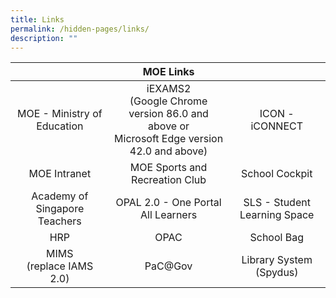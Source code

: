 ```yaml
---
title: Links
permalink: /hidden-pages/links/
description: ""
---
```

|          |             MOE Links       |                              |
|:---------------:|:-----------:|:------------:|
|  MOE - Ministry of Education  | iEXAMS2<br>(Google Chrome version 86.0 and above or<br>Microsoft Edge version 42.0 and above) |        ICON - iCONNECT       |
|          MOE Intranet         |                                 MOE Sports and Recreation Club                                |        School Cockpit        |
| Academy of Singapore Teachers |                               OPAL 2.0 - One Portal All Learners                              | SLS - Student Learning Space |
|              HRP              |                                             OPAC                                              |          School Bag          |
|   MIMS<br>(replace IAMS 2.0)  |                                            PaC@Gov                                            |    Library System (Spydus)   |